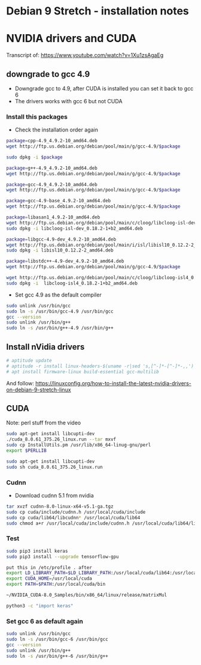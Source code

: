 # Debian 9 Stretch - installation notes

# NVIDIA drivers and CUDA

Transcript of: https://www.youtube.com/watch?v=1Xu1zsAgaEg

## downgrade to gcc 4.9
- Downgrade gcc to 4.9, after CUDA is installed you can set it back to gcc 6
- The drivers works with gcc 6 but not CUDA

### Install this packages
- Check the installation order again

```bash
package=cpp-4.9_4.9.2-10_amd64.deb 
wget http://ftp.us.debian.org/debian/pool/main/g/gcc-4.9/$package

sudo dpkg -i $package

package=g++-4.9_4.9.2-10_amd64.deb 
wget http://ftp.us.debian.org/debian/pool/main/g/gcc-4.9/$package

package=gcc-4.9_4.9.2-10_amd64.deb  
wget http://ftp.us.debian.org/debian/pool/main/g/gcc-4.9/$package

package=gcc-4.9-base_4.9.2-10_amd64.deb
wget http://ftp.us.debian.org/debian/pool/main/g/gcc-4.9/$package

package=libasan1_4.9.2-10_amd64.deb 
wget http://ftp.us.debian.org/debian/pool/main/c/cloog/libcloog-isl-dev_0.18.2-1+b2_amd64.deb
sudo dpkg -i libcloog-isl-dev_0.18.2-1+b2_amd64.deb

package=libgcc-4.9-dev_4.9.2-10_amd64.deb   
wget http://ftp.us.debian.org/debian/pool/main/i/isl/libisl10_0.12.2-2_amd64.deb
sudo dpkg -i libisl10_0.12.2-2_amd64.deb

package=libstdc++-4.9-dev_4.9.2-10_amd64.deb
wget http://ftp.us.debian.org/debian/pool/main/g/gcc-4.9/$package

wget http://ftp.us.debian.org/debian/pool/main/c/cloog/libcloog-isl4_0.18.2-1+b2_amd64.deb
sudo dpkg -i  libcloog-isl4_0.18.2-1+b2_amd64.deb
```
- Set gcc 4.9 as the default compiler

```bash
sudo unlink /usr/bin/gcc
sudo ln -s /usr/bin/gcc-4.9 /usr/bin/gcc
gcc --version
sudo unlink /usr/bin/g++
sudo ln -s /usr/bin/g++-4.9 /usr/bin/g++
```

## Install nVidia drivers


```bash
# aptitude update
# aptitude -r install linux-headers-$(uname -r|sed 's,[^-]*-[^-]*-,,')
# apt install firmware-linux build-essential gcc-multilib
```
And follow:
https://linuxconfig.org/how-to-install-the-latest-nvidia-drivers-on-debian-9-stretch-linux

## CUDA
Note: perl stuff from the video

```bash
sudo apt-get install libcupti-dev
./cuda_8.0.61_375.26_linux.run --tar mxvf
sudo cp InstallUtils.pm /usr/lib/x86_64-linug-gnu/perl
export $PERLLIB
```

```bash
sudo apt-get install libcupti-dev
sudo sh cuda_8.0.61_375.26_linux.run
```

### Cudnn
- Download cudnn 5.1 from nvidia
```bash
tar xvzf cudnn-8.0-linux-x64-v5.1-ga.tgz
sudo cp cuda/include/cudnn.h /usr/local/cuda/include
sudo cp cuda/lib64/libcudnn* /usr/local/cuda/lib64
sudo chmod a+r /usr/local/cuda/include/cudnn.h /usr/local/cuda/lib64/libcudnn*
```

### Test
```bash
sudo pip3 install keras
sudo pip3 install --upgrade tensorflow-gpu

put this in /etc/profile . after
export LD_LIBRARY_PATH=$LD_LIBRARY_PATH:/usr/local/cuda/lib64:/usr/local/lib:/usr/lib/x86_64-linux-gnu
export CUDA_HOME=/usr/local/cuda
export PATH=$PATH:/usr/local/cuda/bin

~/NVIDIA_CUDA-8.0_Samples/bin/x86_64/linux/release/matrixMul

python3 -c "import keras"
```
### Set gcc 6 as default again
```bash
sudo unlink /usr/bin/gcc
sudo ln -s /usr/bin/gcc-6 /usr/bin/gcc
gcc --version
sudo unlink /usr/bin/g++
sudo ln -s /usr/bin/g++-6 /usr/bin/g++
```

